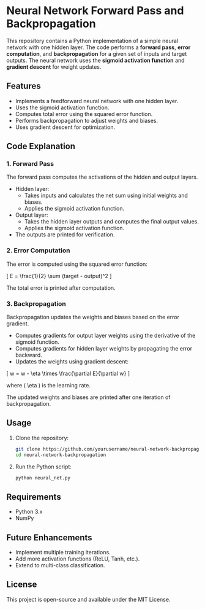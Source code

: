 # Neural Network Forward Pass and Backpropagation

This repository contains a Python implementation of a simple neural network with one hidden layer. The code performs a **forward pass**, **error computation**, and **backpropagation** for a given set of inputs and target outputs. The neural network uses the **sigmoid activation function** and **gradient descent** for weight updates.

## Features
- Implements a feedforward neural network with one hidden layer.
- Uses the sigmoid activation function.
- Computes total error using the squared error function.
- Performs backpropagation to adjust weights and biases.
- Uses gradient descent for optimization.

## Code Explanation

### 1. Forward Pass
The forward pass computes the activations of the hidden and output layers.

- Hidden layer:
  - Takes inputs and calculates the net sum using initial weights and biases.
  - Applies the sigmoid activation function.
- Output layer:
  - Takes the hidden layer outputs and computes the final output values.
  - Applies the sigmoid activation function.
- The outputs are printed for verification.

### 2. Error Computation
The error is computed using the squared error function:

\[
E = \frac{1}{2} \sum (target - output)^2
\]

The total error is printed after computation.

### 3. Backpropagation
Backpropagation updates the weights and biases based on the error gradient.

- Computes gradients for output layer weights using the derivative of the sigmoid function.
- Computes gradients for hidden layer weights by propagating the error backward.
- Updates the weights using gradient descent:

\[
w = w - \eta \times \frac{\partial E}{\partial w}
\]

where \( \eta \) is the learning rate.

The updated weights and biases are printed after one iteration of backpropagation.

## Usage
1. Clone the repository:
   ```sh
   git clone https://github.com/yourusername/neural-network-backpropagation.git
   cd neural-network-backpropagation
   ```
2. Run the Python script:
   ```sh
   python neural_net.py
   ```

## Requirements
- Python 3.x
- NumPy

## Future Enhancements
- Implement multiple training iterations.
- Add more activation functions (ReLU, Tanh, etc.).
- Extend to multi-class classification.

## License
This project is open-source and available under the MIT License.

